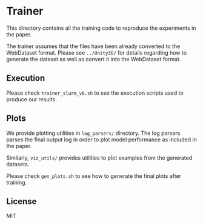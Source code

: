 # Trainer

This directory contains all the training code to reproduce the experiments in the paper.

The trainer assumes that the files have been already converted to the WebDataset format.
Please see `../Unity3D/` for details regarding how to generate the dataset as well as convert it into the WebDataset format.

## Execution

Please check `trainer_slurm_v6.sh` to see the execution scripts used to produce our results.

## Plots

We provide plotting utilities in `log_parsers/` directory.
The log parsers parses the final output log in order to plot model performance as included in the paper.

Similarly, `viz_utils/` provides utilities to plot examples from the generated datasets.

Please check `gen_plots.sh` to see how to generate the final plots after training.

## License

MIT
